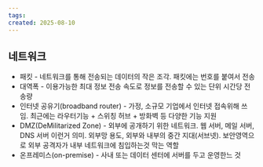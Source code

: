 ```yaml
---
tags: 
created: 2025-08-10
---
```

## 네트워크
- 패킷 - 네트워크를 통해 전송되는 데이터의 작은 조각. 패킷에는 번호를 붙여서 전송
- 대역폭 - 이용가능한 최대 정보 전송 속도로 정보를 전송할 수 있는 단위 시간당 전송량
- 인터넷 공유기(broadband router) - 가정, 소규모 기업에서 인터넷 접속위해 쓰임. 최근에는 라우터기능 + 스위칭 허브 + 방화벽 등 다양한 기능 지원
- DMZ(DeMilitarized Zone) - 외부에 공개하기 위한 네트워크. 웹 서버, 메일 서버, DNS 서버 이런거 의미. 외부망 용도, 외부와 내부의 중간 지대(서브넷). 보안영역으로 외부 공격자가 내부 네트워크에 침입하는것 막는 역할
- 온프레미스(on-premise) - 사내 또는 데이터 센터에 서버를 두고 운영한느 것